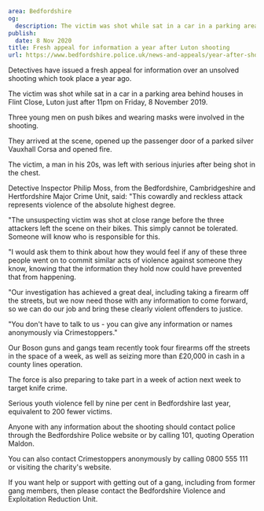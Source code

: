 ```yaml
area: Bedfordshire
og:
  description: The victim was shot while sat in a car in a parking area behind houses in Flint Close, Luton just after 11pm on Friday, 8 November 2019.
publish:
  date: 8 Nov 2020
title: Fresh appeal for information a year after Luton shooting
url: https://www.bedfordshire.police.uk/news-and-appeals/year-after-shooting-nov20
```

Detectives have issued a fresh appeal for information over an unsolved shooting which took place a year ago.

The victim was shot while sat in a car in a parking area behind houses in Flint Close, Luton just after 11pm on Friday, 8 November 2019.

Three young men on push bikes and wearing masks were involved in the shooting.

They arrived at the scene, opened up the passenger door of a parked silver Vauxhall Corsa and opened fire.

The victim, a man in his 20s, was left with serious injuries after being shot in the chest.

Detective Inspector Philip Moss, from the Bedfordshire, Cambridgeshire and Hertfordshire Major Crime Unit, said: "This cowardly and reckless attack represents violence of the absolute highest degree.

"The unsuspecting victim was shot at close range before the three attackers left the scene on their bikes. This simply cannot be tolerated. Someone will know who is responsible for this.

"I would ask them to think about how they would feel if any of these three people went on to commit similar acts of violence against someone they know, knowing that the information they hold now could have prevented that from happening.

"Our investigation has achieved a great deal, including taking a firearm off the streets, but we now need those with any information to come forward, so we can do our job and bring these clearly violent offenders to justice.

"You don't have to talk to us - you can give any information or names anonymously via Crimestoppers."

Our Boson guns and gangs team recently took four firearms off the streets in the space of a week, as well as seizing more than £20,000 in cash in a county lines operation.

The force is also preparing to take part in a week of action next week to target knife crime.

Serious youth violence fell by nine per cent in Bedfordshire last year, equivalent to 200 fewer victims.

Anyone with any information about the shooting should contact police through the Bedfordshire Police website or by calling 101, quoting Operation Maldon.

You can also contact Crimestoppers anonymously by calling 0800 555 111 or visiting the charity's website.

If you want help or support with getting out of a gang, including from former gang members, then please contact the Bedfordshire Violence and Exploitation Reduction Unit.
